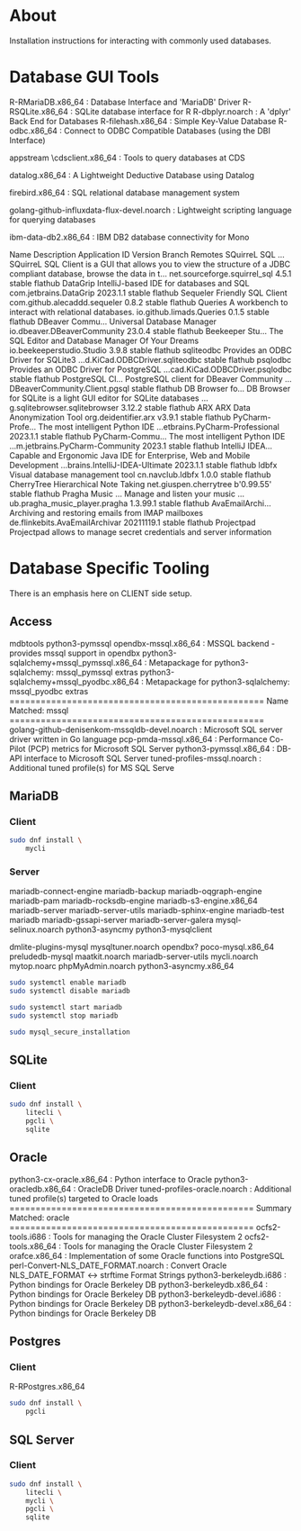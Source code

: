# About

Installation instructions for interacting with commonly used databases. 

# Database GUI Tools

R-RMariaDB.x86_64 : Database Interface and 'MariaDB' Driver
R-RSQLite.x86_64 : SQLite database interface for R
R-dbplyr.noarch : A 'dplyr' Back End for Databases
R-filehash.x86_64 : Simple Key-Value Database
R-odbc.x86_64 : Connect to ODBC Compatible Databases (using the DBI Interface)

appstream
\cdsclient.x86_64 : Tools to query databases at CDS

datalog.x86_64 : A Lightweight Deductive Database using Datalog

firebird.x86_64 : SQL relational database management system

golang-github-influxdata-flux-devel.noarch : Lightweight scripting language for
querying databases

ibm-data-db2.x86_64 : IBM DB2 database connectivity for Mono

Name           Description                                                                                                            Application ID                 Version    Branch Remotes
SQuirreL SQL … SQuirreL SQL Client is a GUI that allows you to view the structure of a JDBC compliant database, browse the data in t… net.sourceforge.squirrel_sql   4.5.1      stable flathub
DataGrip       IntelliJ-based IDE for databases and SQL                                                                               com.jetbrains.DataGrip         2023.1.1   stable flathub
Sequeler       Friendly SQL Client                                                                                                    com.github.alecaddd.sequeler   0.8.2      stable flathub
Queries        A workbench to interact with relational databases.                                                                     io.github.limads.Queries       0.1.5      stable flathub
DBeaver Commu… Universal Database Manager                                                                                             io.dbeaver.DBeaverCommunity    23.0.4     stable flathub
Beekeeper Stu… The SQL Editor and Database Manager Of Your Dreams                                                                     io.beekeeperstudio.Studio      3.9.8      stable flathub
sqliteodbc     Provides an ODBC Driver for SQLite3                                                                                    …d.KiCad.ODBCDriver.sqliteodbc            stable flathub
psqlodbc       Provides an ODBC Driver for PostgreSQL                                                                                 …cad.KiCad.ODBCDriver.psqlodbc            stable flathub
PostgreSQL Cl… PostgreSQL client for DBeaver Community                                                                                …DBeaverCommunity.Client.pgsql            stable flathub
DB Browser fo… DB Browser for SQLite is a light GUI editor for SQLite databases                                                       …g.sqlitebrowser.sqlitebrowser 3.12.2     stable flathub
ARX            ARX Data Anonymization Tool                                                                                            org.deidentifier.arx           v3.9.1     stable flathub
PyCharm-Profe… The most intelligent Python IDE                                                                                        …etbrains.PyCharm-Professional 2023.1.1   stable flathub
PyCharm-Commu… The most intelligent Python IDE                                                                                        …m.jetbrains.PyCharm-Community 2023.1     stable flathub
IntelliJ IDEA… Capable and Ergonomic Java IDE for Enterprise, Web and Mobile Development                                              …brains.IntelliJ-IDEA-Ultimate 2023.1.1   stable flathub
ldbfx          Visual database management tool                                                                                        cn.navclub.ldbfx               1.0.0      stable flathub
CherryTree     Hierarchical Note Taking                                                                                               net.giuspen.cherrytree         b'0.99.55' stable flathub
Pragha Music … Manage and listen your music                                                                                           …ub.pragha_music_player.pragha 1.3.99.1   stable flathub
AvaEmailArchi… Archiving and restoring emails from IMAP mailboxes                                                                     de.flinkebits.AvaEmailArchivar 20211119.1 stable flathub
Projectpad     Projectpad allows to manage secret credentials and server information 

# Database Specific Tooling

There is an emphasis here on CLIENT side setup.

## Access

mdbtools
python3-pymssql
opendbx-mssql.x86_64 : MSSQL backend - provides mssql support in opendbx
python3-sqlalchemy+mssql_pymssql.x86_64 : Metapackage for python3-sqlalchemy: mssql_pymssql extras
python3-sqlalchemy+mssql_pyodbc.x86_64 : Metapackage for python3-sqlalchemy: mssql_pyodbc extras
================================================= Name Matched: mssql =================================================
golang-github-denisenkom-mssqldb-devel.noarch : Microsoft SQL server driver written in Go language
pcp-pmda-mssql.x86_64 : Performance Co-Pilot (PCP) metrics for Microsoft SQL Server
python3-pymssql.x86_64 : DB-API interface to Microsoft SQL Server
tuned-profiles-mssql.noarch : Additional tuned profile(s) for MS SQL Serve
## MariaDB

### Client

```bash
sudo dnf install \
    mycli
```

### Server

mariadb-connect-engine
mariadb-backup
mariadb-oqgraph-engine
mariadb-pam
mariadb-rocksdb-engine
mariadb-s3-engine.x86_64
mariadb-server
mariadb-server-utils
mariadb-sphinx-engine
mariadb-test
mariadb
mariadb-gssapi-server
mariadb-server-galera
mysql-selinux.noarch
python3-asyncmy
python3-mysqlclient

dmlite-plugins-mysql
mysqltuner.noarch
opendbx?
poco-mysql.x86_64
preludedb-mysql
maatkit.noarch
mariadb-server-utils
mycli.noarch
mytop.noarc
phpMyAdmin.noarch
python3-asyncmy.x86_64

```bash
sudo systemctl enable mariadb
sudo systemctl disable mariadb

sudo systemctl start mariadb
sudo systemctl stop mariadb

sudo mysql_secure_installation
```

## SQLite

### Client

```bash
sudo dnf install \
    litecli \
    pgcli \
    sqlite
```

## Oracle

python3-cx-oracle.x86_64 : Python interface to Oracle
python3-oracledb.x86_64 : OracleDB Driver
tuned-profiles-oracle.noarch : Additional tuned profile(s) targeted to Oracle loads
=============================================== Summary Matched: oracle ===============================================
ocfs2-tools.i686 : Tools for managing the Oracle Cluster Filesystem 2
ocfs2-tools.x86_64 : Tools for managing the Oracle Cluster Filesystem 2
orafce.x86_64 : Implementation of some Oracle functions into PostgreSQL
perl-Convert-NLS_DATE_FORMAT.noarch : Convert Oracle NLS_DATE_FORMAT <-> strftime Format Strings
python3-berkeleydb.i686 : Python bindings for Oracle Berkeley DB
python3-berkeleydb.x86_64 : Python bindings for Oracle Berkeley DB
python3-berkeleydb-devel.i686 : Python bindings for Oracle Berkeley DB
python3-berkeleydb-devel.x86_64 : Python bindings for Oracle Berkeley DB

## Postgres

### Client

R-RPostgres.x86_64
```bash
sudo dnf install \
    pgcli 
```

## SQL Server

### Client

```bash
sudo dnf install \
    litecli \
    mycli \
    pgcli \
    sqlite
```


